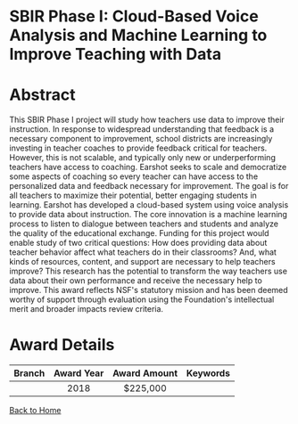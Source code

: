 
SBIR Phase I: Cloud-Based Voice Analysis and Machine Learning to Improve Teaching with Data
===========================================================================================

# Abstract


This SBIR Phase I project will study how teachers use data to improve their instruction. In response to widespread understanding that feedback is a necessary component to improvement, school districts are increasingly investing in teacher coaches to provide feedback critical for teachers. However, this is not scalable, and typically only new or underperforming teachers have access to coaching. Earshot seeks to scale and democratize some aspects of coaching so every teacher can have access to the personalized data and feedback necessary for improvement. The goal is for all teachers to maximize their potential, better engaging students in learning. Earshot has developed a cloud-based system using voice analysis to provide data about instruction. The core innovation is a machine learning process to listen to dialogue between teachers and students and analyze the quality of the educational exchange. Funding for this project would enable study of two critical questions: How does providing data about teacher behavior affect what teachers do in their classrooms? And, what kinds of resources, content, and support are necessary to help teachers improve? This research has the potential to transform the way teachers use data about their own performance and receive the necessary help to improve. This award reflects NSF's statutory mission and has been deemed worthy of support through evaluation using the Foundation's intellectual merit and broader impacts review criteria.  

# Award Details

|Branch|Award Year|Award Amount|Keywords|
| :---: | :---: | :---: | :---: |
||2018|$225,000||
  
  


[Back to Home](https://github.com/chrischow/dod_sbir_awards#398)
